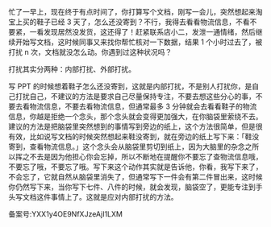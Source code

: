 忙了一早上，现在终于有点时间了，你打算写个文档，刚写一会儿，突然想起来淘宝上买的鞋子已经 3 天了，怎么还没寄到？不行，我得去看看物流信息，不看不要紧，一看发现居然没发货，这还得了！赶紧联系店小二，发泄一通情绪，然后继续开始写文档，这时候同事又来找你帮忙核对一下数据，结果 1 个小时过去了，被打扰 n 次，文档就没怎么动。你遇到过这种状况吗？

打扰其实分两种：内部打扰、外部打扰。

写 PPT 的时候想着鞋子怎么还没寄到，这就是内部打扰，不是别人打扰你，是自己打扰自己，不建议的方法是要求自己尽量保持专注，不要去想这些分心的事，不要去看物流信息，不要去看物流信息，但通常最多 3 分钟就会去看看鞋子的物流信息，你越是拒绝一个念头，那个念头就会变得更加强大，在你脑袋里萦绕不去。建议的方法是把脑袋里突然想到的事情写到旁边的纸上，这个方法很简单，但是很有效，比如说写文档的时候突然想起来鞋没寄到，就在旁边的纸上写下来：「鞋没寄到，查看物流信息。」这个念头会从脑袋里剪切到纸上，因为大脑里的杂念之所以挥之不去是因为他担心你会忘掉，所以不断地在提醒你不要忘了查物流信息哦，不要忘了哦，不要忘了哦。写下来这个动作其实就是告诉他，你看，我写下来了，不会忘了，它就自然从脑袋里消失了，但通常写下一件会有第二件冒出来，这时候你仍然写下来，当你写下七件、八件的时候，就会发现，脑袋空了，更能专注到手头写文档这件事情上了。这就是应对内部打扰的方法。

备案号:YXX1y4OE9NfXJzeAjI1LXM